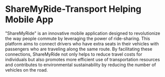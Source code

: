 # ShareMyRide-Transport Helping Mobile App
"ShareMyRide" is an innovative mobile application designed to revolutionize the way people commute by leveraging the power of ride-sharing. This platform aims to connect drivers who have extra seats in their vehicles with passengers who are traveling along the same route. By facilitating these connections, ShareMyRide not only helps to reduce travel costs for individuals but also promotes more efficient use of transportation resources and contributes to environmental sustainability by reducing the number of vehicles on the road.
